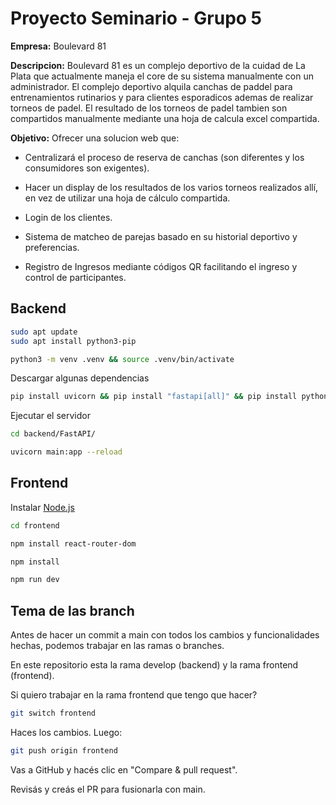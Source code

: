 # Proyecto Seminario - Grupo 5

**Empresa:** Boulevard 81

**Descripcion:** Boulevard 81 es un complejo deportivo de la cuidad de La Plata que actualmente maneja el core de su sistema manualmente con un administrador. El complejo deportivo alquila canchas de paddel para entrenamientos rutinarios y para clientes esporadicos ademas de realizar torneos de padel. El resultado de los torneos de padel tambien son compartidos manualmente mediante una hoja de calcula excel compartida.

**Objetivo:** Ofrecer una solucion web que: 

+ Centralizará el proceso de reserva de canchas (son diferentes y los consumidores son exigentes).

+ Hacer un display de los resultados de los varios torneos realizados allí, en vez de utilizar una hoja de cálculo compartida.

+ Login de los clientes.

+ Sistema de matcheo de parejas basado en su historial deportivo y preferencias.

+ Registro de Ingresos mediante códigos QR facilitando el ingreso y control de participantes.

## Backend

```bash
sudo apt update
sudo apt install python3-pip
```

```bash
python3 -m venv .venv && source .venv/bin/activate
```

Descargar algunas dependencias

```bash
pip install uvicorn && pip install "fastapi[all]" && pip install python-jose && pip install passlib && pip install pymongo
```

Ejecutar el servidor

```bash
cd backend/FastAPI/
```

```bash
uvicorn main:app --reload
```

## Frontend

Instalar [Node.js](https://nodejs.org/es/download)

```bash
cd frontend
```

```bash
npm install react-router-dom
```

```bash
npm install
```

```bash
npm run dev
```

## Tema de las branch

Antes de hacer un commit a main con todos los cambios y funcionalidades hechas, podemos trabajar en las ramas o branches.

En este repositorio esta la rama develop (backend) y la rama frontend (frontend).

Si quiero trabajar en la rama frontend que tengo que hacer?

```bash
git switch frontend
```

Haces los cambios. Luego:

```bash
git push origin frontend
```

Vas a GitHub y hacés clic en "Compare & pull request".

Revisás y creás el PR para fusionarla con main.

